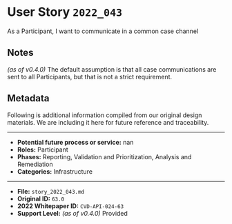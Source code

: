 
# User Story `2022_043` #

<!-- story-start -->As a Participant, I want to communicate in a common case channel<!-- story-end -->

## Notes ##

*(as of v0.4.0)*
The default assumption is that all case communications are sent to all Participants, but that is not a strict requirement.


## Metadata ##

Following is additional information compiled from our original design materials.
We are including it here for future reference and traceability.

---

- **Potential future process or service:** nan
- **Roles:** Participant
- **Phases:** Reporting, Validation and Prioritization, Analysis and Remediation
- **Categories:** Infrastructure

---

- **File:** `story_2022_043.md`
- **Original ID:** `63.0`
- **2022 Whitepaper ID:** `CVD-API-024-63`
- **Support Level:** *(as of v0.4.0)* Provided
